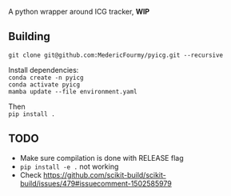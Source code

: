 A python wrapper around ICG tracker, __WIP__

Building
----

`git clone git@github.com:MedericFourmy/pyicg.git --recursive`

Install dependencies:  
`conda create -n pyicg`  
`conda activate pyicg`  
`mamba update --file environment.yaml`

Then  
`pip install .`

TODO
----
* Make sure compilation is done with RELEASE flag
* `pip install -e .` not working
* Check https://github.com/scikit-build/scikit-build/issues/479#issuecomment-1502585979
